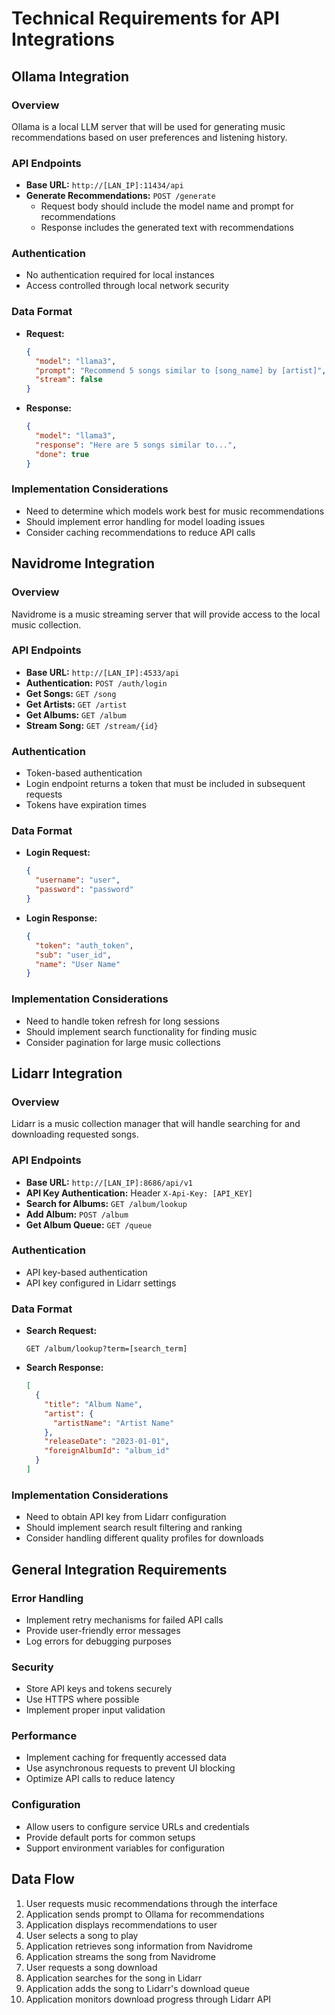 # Technical Requirements for API Integrations

## Ollama Integration

### Overview
Ollama is a local LLM server that will be used for generating music recommendations based on user preferences and listening history.

### API Endpoints
- **Base URL:** `http://[LAN_IP]:11434/api`
- **Generate Recommendations:** `POST /generate`
  - Request body should include the model name and prompt for recommendations
  - Response includes the generated text with recommendations

### Authentication
- No authentication required for local instances
- Access controlled through local network security

### Data Format
- **Request:**
  ```json
  {
    "model": "llama3",
    "prompt": "Recommend 5 songs similar to [song_name] by [artist]",
    "stream": false
  }
  ```
- **Response:**
  ```json
  {
    "model": "llama3",
    "response": "Here are 5 songs similar to...",
    "done": true
  }
  ```

### Implementation Considerations
- Need to determine which models work best for music recommendations
- Should implement error handling for model loading issues
- Consider caching recommendations to reduce API calls

## Navidrome Integration

### Overview
Navidrome is a music streaming server that will provide access to the local music collection.

### API Endpoints
- **Base URL:** `http://[LAN_IP]:4533/api`
- **Authentication:** `POST /auth/login`
- **Get Songs:** `GET /song`
- **Get Artists:** `GET /artist`
- **Get Albums:** `GET /album`
- **Stream Song:** `GET /stream/{id}`

### Authentication
- Token-based authentication
- Login endpoint returns a token that must be included in subsequent requests
- Tokens have expiration times

### Data Format
- **Login Request:**
  ```json
  {
    "username": "user",
    "password": "password"
  }
  ```
- **Login Response:**
  ```json
  {
    "token": "auth_token",
    "sub": "user_id",
    "name": "User Name"
  }
  ```

### Implementation Considerations
- Need to handle token refresh for long sessions
- Should implement search functionality for finding music
- Consider pagination for large music collections

## Lidarr Integration

### Overview
Lidarr is a music collection manager that will handle searching for and downloading requested songs.

### API Endpoints
- **Base URL:** `http://[LAN_IP]:8686/api/v1`
- **API Key Authentication:** Header `X-Api-Key: [API_KEY]`
- **Search for Albums:** `GET /album/lookup`
- **Add Album:** `POST /album`
- **Get Album Queue:** `GET /queue`

### Authentication
- API key-based authentication
- API key configured in Lidarr settings

### Data Format
- **Search Request:**
  ```
  GET /album/lookup?term=[search_term]
  ```
- **Search Response:**
  ```json
  [
    {
      "title": "Album Name",
      "artist": {
        "artistName": "Artist Name"
      },
      "releaseDate": "2023-01-01",
      "foreignAlbumId": "album_id"
    }
  ]
  ```

### Implementation Considerations
- Need to obtain API key from Lidarr configuration
- Should implement search result filtering and ranking
- Consider handling different quality profiles for downloads

## General Integration Requirements

### Error Handling
- Implement retry mechanisms for failed API calls
- Provide user-friendly error messages
- Log errors for debugging purposes

### Security
- Store API keys and tokens securely
- Use HTTPS where possible
- Implement proper input validation

### Performance
- Implement caching for frequently accessed data
- Use asynchronous requests to prevent UI blocking
- Optimize API calls to reduce latency

### Configuration
- Allow users to configure service URLs and credentials
- Provide default ports for common setups
- Support environment variables for configuration

## Data Flow

1. User requests music recommendations through the interface
2. Application sends prompt to Ollama for recommendations
3. Application displays recommendations to user
4. User selects a song to play
5. Application retrieves song information from Navidrome
6. Application streams the song from Navidrome
7. User requests a song download
8. Application searches for the song in Lidarr
9. Application adds the song to Lidarr's download queue
10. Application monitors download progress through Lidarr API